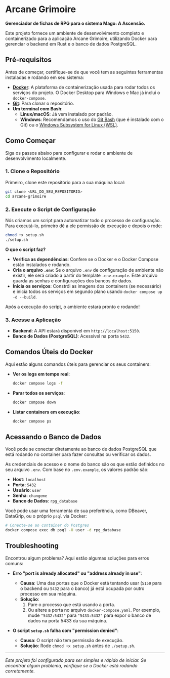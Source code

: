 # Arcane Grimoire

**Gerenciador de fichas de RPG para o sistema Mago: A Ascensão.**

Este projeto fornece um ambiente de desenvolvimento completo e containerizado para a aplicação Arcane Grimoire, utilizando Docker para gerenciar o backend em Rust e o banco de dados PostgreSQL.

## Pré-requisitos

Antes de começar, certifique-se de que você tem as seguintes ferramentas instaladas e rodando em seu sistema:

- **[Docker](https://docs.docker.com/get-docker/)**: A plataforma de containerização usada para rodar todos os serviços do projeto. O Docker Desktop para Windows e Mac já inclui o `docker-compose`.
- **[Git](https://git-scm.com/downloads)**: Para clonar o repositório.
- **Um terminal com Bash**:
    - **Linux/macOS**: Já vem instalado por padrão.
    - **Windows**: Recomendamos o uso do [Git Bash](https://gitforwindows.org/) (que é instalado com o Git) ou o [Windows Subsystem for Linux (WSL)](https://docs.microsoft.com/pt-br/windows/wsl/install).

## Como Começar

Siga os passos abaixo para configurar e rodar o ambiente de desenvolvimento localmente.

### 1. Clone o Repositório

Primeiro, clone este repositório para a sua máquina local:

```bash
git clone <URL_DO_SEU_REPOSITORIO>
cd arcane-grimoire
```

### 2. Execute o Script de Configuração

Nós criamos um script para automatizar todo o processo de configuração. Para executá-lo, primeiro dê a ele permissão de execução e depois o rode:

```bash
chmod +x setup.sh
./setup.sh
```

**O que o script faz?**

- **Verifica as dependências**: Confere se o Docker e o Docker Compose estão instalados e rodando.
- **Cria o arquivo `.env`**: Se o arquivo `.env` de configuração de ambiente não existir, ele será criado a partir do template `.env.example`. Este arquivo guarda as senhas e configurações dos bancos de dados.
- **Inicia os serviços**: Constrói as imagens dos containers (se necessário) e inicia todos os serviços em segundo plano usando `docker compose up -d --build`.

Após a execução do script, o ambiente estará pronto e rodando!

### 3. Acesse a Aplicação

- **Backend**: A API estará disponível em `http://localhost:5150`.
- **Banco de Dados (PostgreSQL)**: Acessível na porta `5432`.

## Comandos Úteis do Docker

Aqui estão alguns comandos úteis para gerenciar os seus containers:

- **Ver os logs em tempo real**:
  ```bash
  docker compose logs -f
  ```

- **Parar todos os serviços**:
  ```bash
  docker compose down
  ```

- **Listar containers em execução**:
  ```bash
  docker compose ps
  ```

## Acessando o Banco de Dados

Você pode se conectar diretamente ao banco de dados PostgreSQL que está rodando no container para fazer consultas ou verificar os dados.

As credenciais de acesso e o nome do banco são os que estão definidos no seu arquivo `.env`. Com base no `.env.example`, os valores padrão são:
- **Host**: `localhost`
- **Porta**: `5432`
- **Usuário**: `user`
- **Senha**: `changeme`
- **Banco de Dados**: `rpg_database`

Você pode usar uma ferramenta de sua preferência, como DBeaver, DataGrip, ou o próprio `psql` via Docker:

```bash
# Conecte-se ao container do Postgres
docker compose exec db psql -U user -d rpg_database
```

## Troubleshooting

Encontrou algum problema? Aqui estão algumas soluções para erros comuns:

- **Erro "port is already allocated" ou "address already in use"**:
  - **Causa**: Uma das portas que o Docker está tentando usar (`5150` para o backend ou `5432` para o banco) já está ocupada por outro processo em sua máquina.
  - **Solução**:
    1. Pare o processo que está usando a porta.
    2. Ou altere a porta no arquivo `docker-compose.yaml`. Por exemplo, mude `"5432:5432"` para `"5433:5432"` para expor o banco de dados na porta 5433 da sua máquina.

- **O script `setup.sh` falha com "permission denied"**:
  - **Causa**: O script não tem permissão de execução.
  - **Solução**: Rode `chmod +x setup.sh` antes de `./setup.sh`.

---
*Este projeto foi configurado para ser simples e rápido de iniciar. Se encontrar algum problema, verifique se o Docker está rodando corretamente.*
